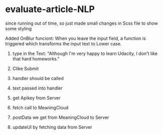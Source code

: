 # evaluate-article-NLP
 
since running out of time, so just made small changes in Scss file to show some styling

Added OnBlur funciont: When you leave the input field, a function is triggered which transforms the input text to Lower case.

1. type in the Text: "Although I'm very happy to learn Udacity, I don't like that hard homeworks."

2. Clike Submit

3. handler should be called

4. text passed into handler

5. get Apikey from Server

6. fetch call to MeaningCloud

7. postData we get from MeaningCloud to Server

8. updateUI by fetching data from Server